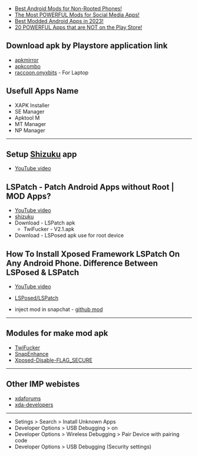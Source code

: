
- [Best Android Mods for Non-Rooted Phones!](https://youtu.be/80cRqjuNF-8?si=0Lzx8WUEQcjeFLqL)
- [The Most POWERFUL Mods for Social Media Apps!](https://youtu.be/Cf7Ps4NxwWo?si=e0xIy3OImjgUX9Cm)
- [Best Modded Android Apps in 2023!](https://youtu.be/Ia1uCpE-hGY?si=ZKg_7r3BucbzbluM)
- [20 POWERFUL Apps that are NOT on the Play Store!](https://youtu.be/urDNwLGMouM?si=EnPuqCbGwCzR1PpO)

## Download apk by Playstore application link
- [apkmirror](https://www.apkmirror.com/)
- [apkcombo](https://apkcombo.com/)
- [raccoon.onyxbits](https://raccoon.onyxbits.de/) - For Laptop

## Usefull Apps Name
- XAPK Installer
- SE Manager
- Apktool M
- MT Manager
- NP Manager 

<hr>

## Setup [Shizuku](https://github.com/timschneeb/awesome-shizuku) app
- [YouTube video](https://youtu.be/hEt_s95dvJk?si=QPI-aOJNfJ2Zrrdd)

##  LSPatch - Patch Android Apps without Root | MOD Apps? 
- [YouTube video](https://youtu.be/jFmwq2kOpW8?si=WBJwT28JxSat8BVg)
- [shizuku](https://play.google.com/store/apps/details?id=moe.shizuku.privileged.api&hl=en_IN)
- Download - LSPatch apk
  - TwiFucker - V2.1.apk
- Download - LSPosed apk use for root device

## How To Install Xposed Framework LSPatch On Any Android Phone. Difference Between LSPosed & LSPatch

- [YouTube video](https://youtu.be/ETBbJyp5qgQ?si=RT3nxl80mt6Kw3CV)
- [LSPosed/LSPatch](https://github.com/LSPosed/LSPatch)

- inject mod in snapchat - [github mod](https://github.com/rhunk/SnapEnhance)

<hr>

## Modules for make mod apk
- [TwiFucker](https://github.com/Dr-TSNG/TwiFucker)
- [SnapEnhance](https://github.com/rhunk/SnapEnhance)
- [Xposed-Disable-FLAG_SECURE](https://github.com/VarunS2002/Xposed-Disable-FLAG_SECURE)

<hr>

## Other IMP webistes
- [xdaforums](https://xdaforums.com/t/module-disable-flag-secure-v10-0-by-mehedi-h-joy.4490475/)
- [xda-developers](https://www.xda-developers.com/)

<hr>

- Setings > Search > Inatall Unknown Apps
- Developer Options > USB Debugging > on
- Developer Options > Wireless Debugging > Pair Device with pairing code
- Developer Options > USB Debugging (Security settings)
